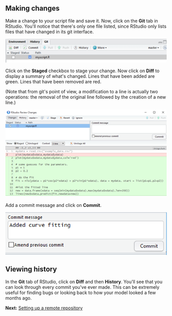 ## Making changes

Make a change to your script file and save it. Now, click on the
**Git** tab in RStudio. You'll notice that there's only one file
listed, since RStudio only lists files that have changed in its git
interface.

![](./img/git_changed.png)

Click on the **Staged** checkbox to stage your change. Now click on
**Diff** to display a summary of what's changed. Lines that have been
added are green. Lines that have been removed are red.

(Note that from git's point of view, a modification to a line is
actually two operations: the removal of the original line followed by
the creation of a new line.)

![](./img/git_diff.png)

Add a commit message and click on **Commit**.

![](./img/git_commit_message2.png)

## Viewing history

In the **Git** tab of RStudio, click on **Diff** and then
**History**. You'll see that you can look through every commit you've
ever made. This can be extremely useful for finding bugs or looking
back to how your model looked a few months ago.

**Next:** [Setting up a remote repository](./rstudio_remote.md)
